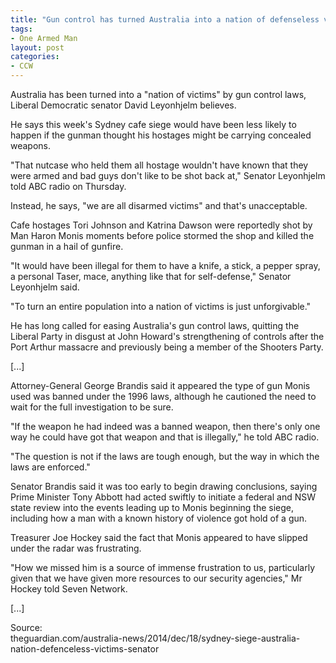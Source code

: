 ```yaml
---
title: "Gun control has turned Australia into a nation of defenseless victims, says senator"
tags:
- One Armed Man
layout: post
categories:
- CCW
---
```


Australia has been turned into a "nation of victims" by gun control laws, Liberal Democratic senator David Leyonhjelm believes.

He says this week's Sydney cafe siege would have been less likely to happen if the gunman thought his hostages might be carrying concealed weapons.

"That nutcase who held them all hostage wouldn't have known that they were armed and bad guys don't like to be shot back at," Senator Leyonhjelm told ABC radio on Thursday.

Instead, he says, "we are all disarmed victims" and that's unacceptable.

Cafe hostages Tori Johnson and Katrina Dawson were reportedly shot by Man Haron Monis moments before police stormed the shop and killed the gunman in a hail of gunfire.

"It would have been illegal for them to have a knife, a stick, a pepper spray, a personal Taser, mace, anything like that for self-defense," Senator Leyonhjelm said.

"To turn an entire population into a nation of victims is just unforgivable."

He has long called for easing Australia's gun control laws, quitting the Liberal Party in disgust at John Howard's strengthening of controls after the Port Arthur massacre and previously being a member of the Shooters Party.

\[...\]

Attorney-General George Brandis said it appeared the type of gun Monis used was banned under the 1996 laws, although he cautioned the need to wait for the full investigation to be sure.

"If the weapon he had indeed was a banned weapon, then there's only one way he could have got that weapon and that is illegally," he told ABC radio.

"The question is not if the laws are tough enough, but the way in which the laws are enforced."

Senator Brandis said it was too early to begin drawing conclusions, saying Prime Minister Tony Abbott had acted swiftly to initiate a federal and NSW state review into the events leading up to Monis beginning the siege, including how a man with a known history of violence got hold of a gun.

Treasurer Joe Hockey said the fact that Monis appeared to have slipped under the radar was frustrating.

"How we missed him is a source of immense frustration to us, particularly given that we have given more resources to our security agencies," Mr Hockey told Seven Network.

\[...\]

Source:  
theguardian.com/australia-news/2014/dec/18/sydney-siege-australia-nation-defenceless-victims-senator